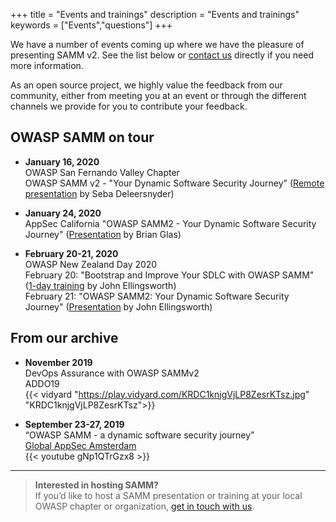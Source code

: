+++
title = "Events and trainings"
description = "Events and trainings"
keywords = ["Events","questions"]
+++

We have a number of events coming up where we have the pleasure of presenting SAMM v2. See the list below or [contact us](/contact/) directly if you need more information.

As an open source project, we highly value the feedback from our community, either from meeting you at an event or through the different channels we provide for you to contribute your feedback.

## OWASP SAMM on tour

* **January 16, 2020**  
  OWASP San Fernando Valley Chapter  
  OWASP SAMM v2 - "Your Dynamic Software Security Journey" ([Remote presentation](https://www.meetup.com/OWASP-San-Fernando-Valley-Chapter/events/266572900/) by Seba Deleersnyder)

* **January 24, 2020**  
    AppSec California
    "OWASP SAMM2 - Your Dynamic Software Security Journey" ([Presentation](https://sched.co/XLvm) by Brian Glas)

* **February 20-21, 2020**  
  OWASP New Zealand Day 2020  
  February 20: "Bootstrap and Improve Your SDLC with OWASP SAMM" ([1-day training](https://www.owasp.org/index.php/OWASP_NZ_Day_2020-Training-Bootstrap_and_Improve_Your_SDLC_with_OWASP_SAMM) by John Ellingsworth)  
  February 21: "OWASP SAMM2: Your Dynamic Software Security Journey" ([Presentation](https://www.owasp.org/index.php/OWASP_New_Zealand_Day_2020#tab=Conference_-_21_February) by John Ellingsworth)

## From our archive

* **November 2019**  
  DevOps Assurance with OWASP SAMMv2  
  ADDO19  
  {{< vidyard "https://play.vidyard.com/KRDC1knjgVjLP8ZesrKTsz.jpg" "KRDC1knjgVjLP8ZesrKTsz">}}

* **September 23-27, 2019**  
  “OWASP SAMM - a dynamic software security journey”  
  [Global AppSec Amsterdam](https://ams.globalappsec.org/)  
  {{< youtube gNp1QTrGzx8 >}}

---

> **Interested in hosting SAMM?**  
  If you’d like to host a SAMM presentation or training at your local OWASP chapter or organization, [get in touch with us](mailto:info@owaspsamm.org).
